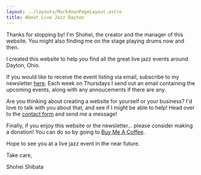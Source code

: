 ```yaml
---
layout: ../layouts/MarkdownPageLayout.astro
title: About Live Jazz Dayton
---
```



Thanks for stopping by! I'm Shohei, the creator and the manager of this website. You might also finding me on the stage playing drums now and then.

I created this website to help *you* find all the great live jazz events around Dayton, Ohio. 

If you would like to receive the event listing via email, subscribe to my newsletter [here](https://buttondown.email/livejazzdayton). Each week on Thursdays I send out an email containing the upcoming events, along with any annoucements if there are any.

Are you thinking about creating a website for yourself or your business? I'd love to talk with you about that, and see if I might be able to help! Head over to the [contact form](/contact) and send me a message!

Finally, if you enjoy this website or the newsletter... please consider making a donation! You can do so by going to [Buy Me A Coffee](https://buymeacoffee.com/shohei_shibata).

Hope to see you at a live jazz event in the near future.

Take care,

Shohei Shibata